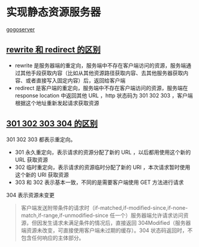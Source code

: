 # 实现静态资源服务器

[gogoserver](https://github.com/tangzhenming/gogoserver)

## [rewrite 和 redirect 的区别](https://blog.csdn.net/weixin_33755847/article/details/93204614)

- rewrite 是服务器端的重定向，服务端中不存在客户端访问的资源，服务端通过其他手段获取内容（比如从其他资源路径获取内容、去其他服务器获取内容、或者直接写入固定内容）后，返回给客户端
- redirect 是客户端的重定向，服务端中不存在客户端访问的资源，服务端在 response location 中返回其他 URL ，http 状态码为 301 302 303 ，客户端根据这个地址重新发起请求获取资源

## [301 302 303 304 的区别](https://blog.csdn.net/wangjun5159/article/details/51239960)

301 302 303 都表示重定向。

- 301 永久重定向，表示请求的资源分配了新的 URL ，以后都用使用这个新的 URL 获取资源
- 302 临时重定向，表示请求的资源临时分配了新的 URI ，本次请求暂时使用这个新的 URI 获取资源
- 303 和 302 表示基本一致，不同的是需要客户端使用 GET 方法进行请求

304 表示资源未变更

> 客户端发送附带条件的请求时（if-matched,if-modified-since,if-none-match,if-range,if-unmodified-since 任一个）服务器端允许请求访问资源，但因发生请求未满足条件的情况后，直接返回 304Modified（服务器端资源未改变，可直接使用客户端未过期的缓存）。304 状态码返回时，不包含任何响应的主体部分。
